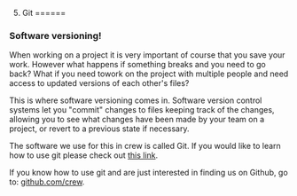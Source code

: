 5. Git
======

### Software versioning!

When working on a project it is very important of course that you save your work. However what happens if something breaks and you need to go back? What if you need towork on the project with multiple people and need access to updated versions of each other's files?

This is where software versioning comes in. Software version control systems let you "commit" changes to files keeping track of the changes, allowing you to see what changes have been made by your team on a project, or revert to a previous state if necessary.

The software we use for this in crew is called Git. If you would like to learn how to use git please check out [this link](http://try.github.com/ "try.github.com").

If you know how to use git and are just interested in finding us on Github, go to: [github.com/crew](github.com/crew).
